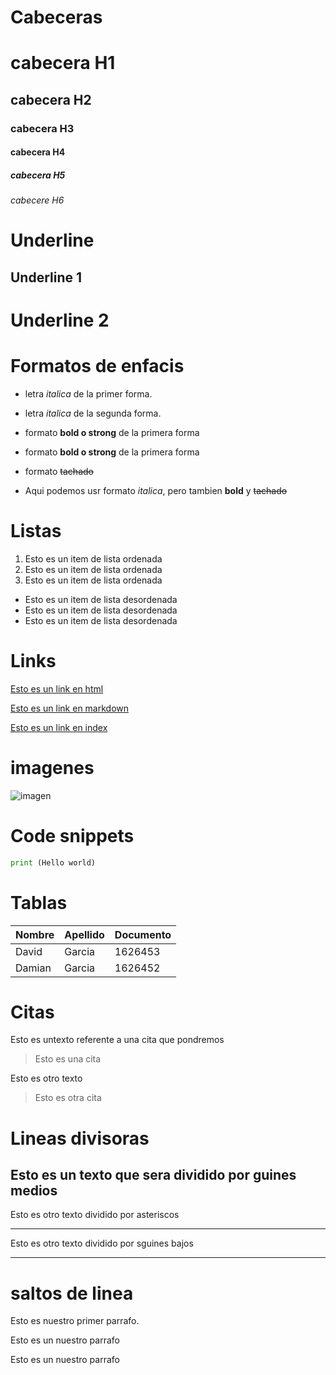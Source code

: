 # Cabeceras 
# cabecera H1
## cabecera H2
### cabecera H3
#### cabecera H4
##### cabecera H5
###### cabecere H6
# Underline
Underline 1
--------------
Underline 2  
=================
# Formatos de enfacis
- letra *italica* de la primer forma. 

- letra _italica_ de la segunda forma.
- formato **bold o strong** de la primera forma 
- formato __bold o strong__ de la primera forma 
- formato ~~tachado~~
- Aqui podemos usr formato *italica*, pero tambien **bold** y ~~tachado~~

# Listas
1. Esto es un item de lista ordenada
2. Esto es un item de lista ordenada
3. Esto es un item de lista ordenada
- Esto es un item de lista desordenada
- Esto es un item de lista desordenada
- Esto es un item de lista desordenada

# Links
<a href="Https://google.com">Esto es un link en html</a>

[Esto es un link en markdown](Https://www.google.com)

[Esto es un link en index](index.html)

# imagenes
![imagen](https://foundations.projectpythia.org/_images/GitHub-logo.png)
# Code snippets
```python
print (Hello world)

```

# Tablas

| Nombre | Apellido | Documento|
|--------|----------|----------|
|David   |Garcia    | 1626453  |
|Damian  |Garcia    | 1626452  |

# Citas
Esto es untexto referente a una cita que pondremos 
> Esto es una cita

Esto es otro texto

> Esto es otra cita

# Lineas divisoras

Esto es un texto que sera dividido por guines medios
---

Esto es otro texto  dividido por asteriscos
***

Esto es otro texto  dividido por sguines bajos
____


# saltos de linea
Esto es nuestro primer parrafo.

Esto es un nuestro parrafo

Esto es un nuestro parrafo
